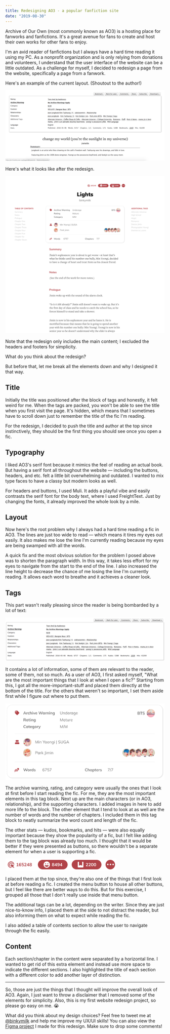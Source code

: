 ```yaml
---
title: Redesigning AO3 - a popular fanfiction site
date: "2019-08-30"
---
```


Archive of Our Own (most commonly known as AO3) is a hosting place for fanworks and fanfictions. It's a great avenue for fans to create and host their own works for other fans to enjoy. 

I'm an avid reader of fanfictions but I always have a hard time reading it using my PC. As a nonprofit organization and is only relying from donations and volunteers, I understand that the user interface of the website can be a little outdated. As a challenge for myself, I decided to redesign a page from the website, specifically a page from a fanwork.

Here's an example of the current layout. (Shoutout to the author!)

![Current layout of AO3](before.png)

Here's what it looks like after the redesign.

![Redesigned layout of AO3](after.png)

Note that the redesign only includes the main content; I excluded the headers and footers for simplicity.

What do you think about the redesign?

But before that, let me break all the elements down and why I designed it that way.

## Title

Initially the title was positioned after the block of tags and honestly, it felt weird for me. When the tags are packed, you won't be able to see the title when you first visit the page. It's hidden, which means that I sometimes have to scroll down just to remember the title of the fic I'm reading.

For the redesign, I decided to push the title and author at the top since instinctively, they should be the first thing you should see once you open a fic.

## Typography

I liked AO3's serif font because it mimics the feel of reading an actual book. But having a serif font all throughout the website &mdash; including the buttons, headers, and etc. felt a little bit overwhelming and outdated. I wanted to mix type faces to have a classy but modern looks as well.

For headers and buttons, I used Muli. It adds a playful vibe and easily contrasts the serif font for the body text, where I used FreightText. Just by changing the fonts, it already improved the whole look by a mile.

## Layout

Now here's the root problem why I always had a hard time reading a fic in AO3. The lines are just too wide to read &mdash; which means it tires my eyes out easily. It also makes me lose the line I'm currently reading because my eyes are being swamped with all the words. 

A quick fix and the most obvious solution for the problem I posed above was to shorten the paragraph width. In this way, it takes less effort for my eyes to navigate from the start to the end of the line. I also increased the line height to decrease the chance of me losing the line I'm currently reading. It allows each word to breathe and it achieves a cleaner look.

## Tags

This part wasn't really pleasing since the reader is being bombarded by a lot of text:

![Current layout of the tags](tag-before.png)

It contains a lot of information, some of them are relevant to the reader, some of them, not so much. As a user of AO3, I first asked myself, "What are the most important things that I look at when I open a fic?" Starting from this, I got all the more-important-stuff and placed them directly at the bottom of the title. For the others that weren't so important, I set them aside first while I figure out where to put them.

![Redesigned layout of the tags](tag-after.png)

The archive warning, rating, and category were usually the ones that I look at first before I start reading the fic. For me, they are the most important elements in this tag block. Next up are the main characters (or in AO3, relationship), and the supporting characters. I added images in here to add more life to the block. The other element that I tend to look at as well are the number of words and the number of chapters. I included them in this tag block to neatly summarize the word count and length of the fic.

The other stats &mdash; kudos, bookmarks, and hits &mdash; were also equally important because they show the popularity of a fic, but I felt like adding them to the tag block was already too much. I thought that it would be better if they were presented as buttons, so there wouldn't be a separate element for when a user is supporting a fic.

![Redesigned layout of the buttons](buttons.png)

I placed them at the top since, they're also one of the things that I first look at before reading a fic. I created the menu button to house all other buttons, but I feel like there are better ways to do this. But for this exercise, I grouped all those that I don't really use inside that menu button.

The additional tags can be a lot, depending on the writer. Since they are just nice-to-know info, I placed them at the side to not distract the reader, but also informing them on what to expect while reading the fic.

I also added a table of contents section to allow the user to navigate through the fic easily.

## Content

Each section/chapter in the content were separated by a horizontal line. I wanted to get rid of this extra element and instead use more space to indicate the different sections. I also highlighted the title of each section with a different color to add another layer of distinction.


---
So, those are just the things that I thought will improve the overall look of AO3. Again, I just want to throw a disclaimer that I removed some of the elements for simplicity. Also, this is my first website redesign project, so please go easy on me. 😭

What did you think about my design choices? Feel free to tweet me at [@binkymilk](https://twitter.com/binkymilk) and help me improve my UX/UI skills! You can also view the [Figma project](https://www.figma.com/file/xQmOAoBBAOsRJwTZ6qHiL1/AO3-Redesign?node-id=0%3A1) I made for this redesign. Make sure to drop some comments!